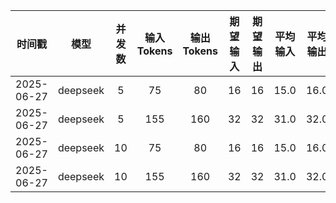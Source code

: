 | 时间戳 | 模型 | 并发数 | 输入Tokens | 输出Tokens | 期望输入 | 期望输出 | 平均输入 | 平均输出 | 总耗时(s) | 请求吞吐率 (req/s) | 输出吞吐率 (tok/s) | 总吞吐率 (tok/s) | 平均TTFT(ms) | P99_TTFT(ms) |
|:--------:|:------:|:------:|:-----------:|:------------:|:----------:|:----------:|:----------:|:-----------:|:---------:|:------------------:|:------------------:|:----------------:|:-------------:|:-------------:|
| 2025-06-27 | deepseek | 5 | 75 | 80 | 16 | 16 | 15.0 | 16.0 | 1.01 | 4.96 | 79.38 | 153.80 | 128.19 | 129.43 |
| 2025-06-27 | deepseek | 5 | 155 | 160 | 32 | 32 | 31.0 | 32.0 | 1.93 | 2.59 | 82.75 | 162.91 | 151.21 | 152.33 |
| 2025-06-27 | deepseek | 10 | 75 | 80 | 16 | 16 | 15.0 | 16.0 | 1.01 | 4.97 | 79.45 | 153.94 | 127.77 | 128.82 |
| 2025-06-27 | deepseek | 10 | 155 | 160 | 32 | 32 | 31.0 | 32.0 | 1.94 | 2.58 | 82.48 | 162.38 | 149.53 | 150.77 |